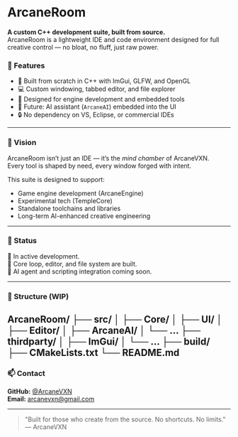 # ArcaneRoom

**A custom C++ development suite, built from source.**  
ArcaneRoom is a lightweight IDE and code environment designed for full creative control — no bloat, no fluff, just raw power.

### 🔮 Features

- 🧠 Built from scratch in C++ with ImGui, GLFW, and OpenGL
- 💻 Custom windowing, tabbed editor, and file explorer
- 🧰 Designed for engine development and embedded tools
- 🧠 Future: AI assistant (`ArcaneAI`) embedded into the UI
- 🔒 No dependency on VS, Eclipse, or commercial IDEs

---

### 🌌 Vision

ArcaneRoom isn’t just an IDE — it’s the *mind chamber* of ArcaneVXN.  
Every tool is shaped by need, every window forged with intent.

This suite is designed to support:
- Game engine development (ArcaneEngine)
- Experimental tech (TempleCore)
- Standalone toolchains and libraries
- Long-term AI-enhanced creative engineering

---

### 🚀 Status

🚧 In active development.  
🧱 Core loop, editor, and file system are built.  
🧠 AI agent and scripting integration coming soon.

---

### 📂 Structure (WIP)
ArcaneRoom/
├── src/
│ ├── Core/
│ ├── UI/
│ ├── Editor/
│ ├── ArcaneAI/
│ └── ...
├── thirdparty/
│ ├── ImGui/
│ └── ...
├── build/
├── CMakeLists.txt
└── README.md
---

### 📫 Contact

**GitHub:** [@ArcaneVXN](https://github.com/ArcaneVXN)  
**Email:** arcanevxn@gmail.com

---

> "Built for those who create from the source. No shortcuts. No limits."  
> — ArcaneVXN
